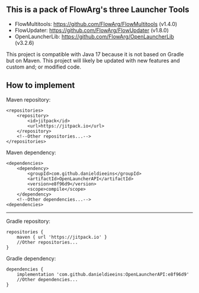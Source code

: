 This is a pack of FlowArg's three Launcher Tools
-

- FlowMultitools: https://github.com/FlowArg/FlowMultitools (v1.4.0)
- FlowUpdater: https://github.com/FlowArg/FlowUpdater (v1.8.0)
- OpenLauncherLib: https://github.com/FlowArg/OpenLauncherLib (v3.2.6)

This project is compatible with Java 17 because it is not based on Gradle but on Maven.
This project will likely be updated with new features and custom and; or modified code.

How to implement
-
Maven repository:
```
<repositories>
    <repository>
        <id>jitpack</id>
        <url>https://jitpack.io</url>
    </repository>
    <!--Other repositories...-->
</repositories>
```
Maven dependency:
```
<dependencies>
    <dependency>
        <groupId>com.github.danieldieeins</groupId>
        <artifactId>OpenLauncherAPI</artifactId>
        <version>e8f96d9</version>
        <scope>compile</scope>
    </dependency>
    <!--Other dependencies...-->
<dependencies>
```
---
Gradle repository:
```
repositories {
    maven { url 'https://jitpack.io' }
    //Other repositories...
}
```
Gradle dependency:
```
dependencies {
    implementation 'com.github.danieldieeins:OpenLauncherAPI:e8f96d9'
    //Other dependencies...
}
```
